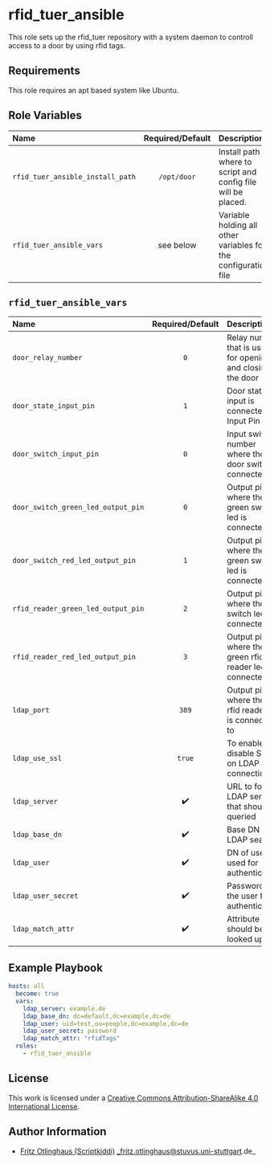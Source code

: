 # rfid_tuer_ansible

This role sets up the rfid_tuer repository with a system daemon to controll access to a door by using rfid tags.

## Requirements
This role requires an apt based system like Ubuntu.

## Role Variables

| Name                             | Required/Default | Description                                                     |
|:---------------------------------|:----------------:|:----------------------------------------------------------------|
| `rfid_tuer_ansible_install_path` | `/opt/door`      | Install path where to script and config file will be placed.    |
| `rfid_tuer_ansible_vars`         | see below        | Variable holding all other variables for the configuration file |


## `rfid_tuer_ansible_vars`

| Name                               | Required/Default   | Description                                                |
|:-----------------------------------|:------------------:|:-----------------------------------------------------------|
| `door_relay_number`                | `0`                | Relay number that is used for opening and closing the door |
| `door_state_input_pin`             | `1`                | Door state input is connected to Input Pin 1               |
| `door_switch_input_pin`            | `0`                | Input switch number where the door switch is connected to  |
| `door_switch_green_led_output_pin` | `0`                | Output pin where the green switch led is connected to      |
| `door_switch_red_led_output_pin`   | `1`                | Output pin where the green switch led is connected to      |
| `rfid_reader_green_led_output_pin` | `2`                | Output pin where the red switch led is connected to        |
| `rfid_reader_red_led_output_pin`   | `3`                | Output pin where the green rfid reader led is connected to |
| `ldap_port`                        | `389`              | Output pin where the red rfid reader led is connected to   |
| `ldap_use_ssl`                     | `true`             | To enable or disable SSL on LDAP connections               |
| `ldap_server`                      | :heavy_check_mark: | URL to for the LDAP server that should be queried          |
| `ldap_base_dn`                     | :heavy_check_mark: | Base DN for LDAP searc                                     |
| `ldap_user`                        | :heavy_check_mark: | DN of user used for authentication                         |
| `ldap_user_secret`                 | :heavy_check_mark: | Password of the user for authentication                    |
| `ldap_match_attr`                  | :heavy_check_mark: | Attribute that should be looked up for                     |

## Example Playbook

```yml
hosts: all
  become: true
  vars:
    ldap_server: example.de
    ldap_base_dn: dc=default,dc=example,dc=de
    ldap_user: uid=test,ou=people,dc=example,dc=de
    ldap_user_secret: password
    ldap_match_attr: "rfidTags"
  roles:
    - rfid_tuer_ansible
```

## License

This work is licensed under a [Creative Commons Attribution-ShareAlike 4.0 International License](https://creativecommons.org/licenses/by-sa/4.0/).

## Author Information

- [Fritz Otlinghaus (Scriptkiddi)](https://github.com/scriptkiddi) _fritz.otlinghaus@stuvus.uni-stuttgart.de_
